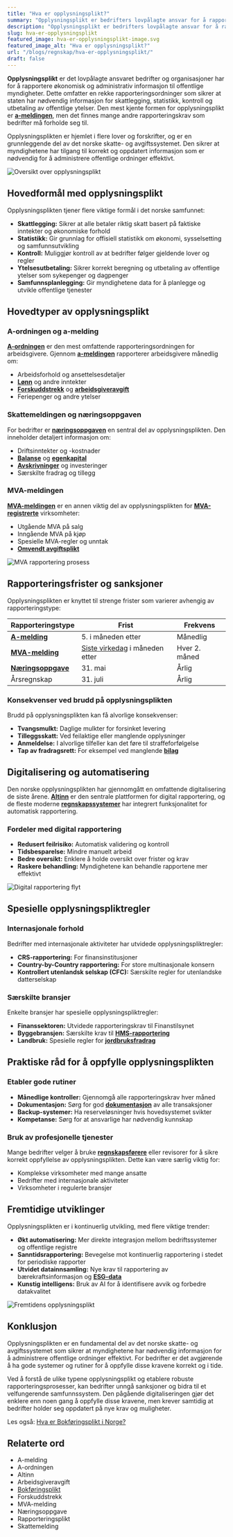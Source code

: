 ```yaml
---
title: "Hva er opplysningsplikt?"
summary: "Opplysningsplikt er bedrifters lovpålagte ansvar for å rapportere økonomisk informasjon til myndighetene gjennom a-melding, skattemelding og andre ordninger. Les mer her."
description: "Opplysningsplikt er bedrifters lovpålagte ansvar for å rapportere økonomisk informasjon til myndighetene. Lær om a-melding, skattemelding og andre rapporteringskrav."
slug: hva-er-opplysningsplikt
featured_image: hva-er-opplysningsplikt-image.svg
featured_image_alt: "Hva er opplysningsplikt?"
url: "/blogs/regnskap/hva-er-opplysningsplikt/"
draft: false
---
```


**Opplysningsplikt** er det lovpålagte ansvaret bedrifter og organisasjoner har for å rapportere økonomisk og administrativ informasjon til offentlige myndigheter. Dette omfatter en rekke rapporteringsordninger som sikrer at staten har nødvendig informasjon for skattlegging, statistikk, kontroll og utbetaling av offentlige ytelser. Den mest kjente formen for opplysningsplikt er **[a-meldingen](/blogs/regnskap/hva-er-a-melding "Hva er a-melding? En komplett guide")**, men det finnes mange andre rapporteringskrav som bedrifter må forholde seg til.

Opplysningsplikten er hjemlet i flere lover og forskrifter, og er en grunnleggende del av det norske skatte- og avgiftssystemet. Den sikrer at myndighetene har tilgang til korrekt og oppdatert informasjon som er nødvendig for å administrere offentlige ordninger effektivt.

![Oversikt over opplysningsplikt](opplysningsplikt-oversikt.svg)

## Hovedformål med opplysningsplikt

Opplysningsplikten tjener flere viktige formål i det norske samfunnet:

* **Skattlegging:** Sikrer at alle betaler riktig skatt basert på faktiske inntekter og økonomiske forhold
* **Statistikk:** Gir grunnlag for offisiell statistikk om økonomi, sysselsetting og samfunnsutvikling
* **Kontroll:** Muliggjør kontroll av at bedrifter følger gjeldende lover og regler
* **Ytelsesutbetaling:** Sikrer korrekt beregning og utbetaling av offentlige ytelser som sykepenger og dagpenger
* **Samfunnsplanlegging:** Gir myndighetene data for å planlegge og utvikle offentlige tjenester

## Hovedtyper av opplysningsplikt

### A-ordningen og a-melding

**[A-ordningen](/blogs/regnskap/hva-er-a-ordningen "Hva er A-ordningen?")** er den mest omfattende rapporteringsordningen for arbeidsgivere. Gjennom **[a-meldingen](/blogs/regnskap/hva-er-a-melding "Hva er a-melding? En komplett guide")** rapporterer arbeidsgivere månedlig om:

* Arbeidsforhold og ansettelsesdetaljer
* **[Lønn](/blogs/regnskap/hva-er-lonn "Hva er Lønn? Komplett Guide til Lønnsutbetaling og Regnskapsføring")** og andre inntekter
* **[Forskuddstrekk](/blogs/regnskap/hva-er-forskuddstrekk "Hva er Forskuddstrekk? Komplett Guide til Skattetrekk i Lønn")** og **[arbeidsgiveravgift](/blogs/regnskap/hva-er-arbeidsgiveravgift "Hva er Arbeidsgiveravgift? En Komplett Guide til Norges Lønnsavgift")**
* Feriepenger og andre ytelser

### Skattemeldingen og næringsoppgaven

For bedrifter er **[næringsoppgaven](/blogs/regnskap/hva-er-naeringsoppgave "Hva er Næringsoppgave? Komplett Guide til Selvangivelse for Næringsdrivende")** en sentral del av opplysningsplikten. Den inneholder detaljert informasjon om:

* Driftsinntekter og -kostnader
* **[Balanse](/blogs/regnskap/hva-er-balanse "Hva er Balanse? En Enkel Forklaring av Balanseregnskap")** og **[egenkapital](/blogs/regnskap/hva-er-egenkapital "Hva er Egenkapital? En Komplett Guide til Bedriftens Egenkapital")**
* **[Avskrivninger](/blogs/regnskap/hva-er-avskrivning "Hva er Avskrivning? Komplett Guide til Avskrivning av Driftsmidler")** og investeringer
* Særskilte fradrag og tillegg

### MVA-meldingen

**[MVA-meldingen](/blogs/regnskap/hva-er-mva-melding "Hva er MVA-melding? Komplett Guide til Merverdiavgift Rapportering")** er en annen viktig del av opplysningsplikten for **[MVA-registrerte](/blogs/regnskap/hva-er-mva-registeret "Hva er MVA-registeret? Guide til Merverdiavgift Registrering")** virksomheter:

* Utgående MVA på salg
* Inngående MVA på kjøp
* Spesielle MVA-regler og unntak
* **[Omvendt avgiftsplikt](/blogs/regnskap/omvendt-avgiftsplikt "Omvendt Avgiftsplikt - Komplett Guide til Reverse Charge MVA")**

![MVA rapportering prosess](mva-rapportering-prosess.svg)

## Rapporteringsfrister og sanksjoner

Opplysningsplikten er knyttet til strenge frister som varierer avhengig av rapporteringstype:

| Rapporteringstype | Frist | Frekvens |
|-------------------|-------|----------|
| **[A-melding](/blogs/regnskap/hva-er-a-melding "Hva er a-melding? En komplett guide")** | 5. i måneden etter | Månedlig |
| **[MVA-melding](/blogs/regnskap/hva-er-mva-melding "Hva er MVA-melding? Komplett Guide til Merverdiavgift Rapportering")** | [Siste virkedag](/blogs/regnskap/virkedager "Virkedager") i måneden etter | Hver 2. måned |
| **[Næringsoppgave](/blogs/regnskap/hva-er-naeringsoppgave "Hva er Næringsoppgave? Komplett Guide til Selvangivelse for Næringsdrivende")** | 31. mai | Årlig |
| Årsregnskap | 31. juli | Årlig |

### Konsekvenser ved brudd på opplysningsplikten

Brudd på opplysningsplikten kan få alvorlige konsekvenser:

* **Tvangsmulkt:** Daglige mulkter for forsinket levering
* **Tilleggsskatt:** Ved feilaktige eller manglende opplysninger
* **Anmeldelse:** I alvorlige tilfeller kan det føre til straffeforfølgelse
* **Tap av fradragsrett:** For eksempel ved manglende **[bilag](/blogs/regnskap/hva-er-bilag "Hva er Bilag? Komplett Guide til Regnskapsbilag og Dokumentasjon")**

## Digitalisering og automatisering

Den norske opplysningsplikten har gjennomgått en omfattende digitalisering de siste årene. **[Altinn](/blogs/regnskap/hva-er-altinn "Hva er Altinn? Norges Digitale Portal for Næringsliv og Privatpersoner")** er den sentrale plattformen for digital rapportering, og de fleste moderne **[regnskapssystemer](/blogs/regnskap/hva-er-regnskap "Hva er Regnskap? En Enkel Forklaring")** har integrert funksjonalitet for automatisk rapportering.

### Fordeler med digital rapportering

* **Redusert feilrisiko:** Automatisk validering og kontroll
* **Tidsbesparelse:** Mindre manuelt arbeid
* **Bedre oversikt:** Enklere å holde oversikt over frister og krav
* **Raskere behandling:** Myndighetene kan behandle rapportene mer effektivt

![Digital rapportering flyt](digital-rapportering-flyt.svg)

## Spesielle opplysningspliktregler

### Internasjonale forhold

Bedrifter med internasjonale aktiviteter har utvidede opplysningspliktregler:

* **CRS-rapportering:** For finansinstitusjoner
* **Country-by-Country rapportering:** For store multinasjonale konsern
* **Kontrollert utenlandsk selskap (CFC):** Særskilte regler for utenlandske datterselskap

### Særskilte bransjer

Enkelte bransjer har spesielle opplysningspliktregler:

* **Finanssektoren:** Utvidede rapporteringskrav til Finanstilsynet
* **Byggebransjen:** Særskilte krav til **[HMS-rapportering](/blogs/regnskap/hva-er-internkontroll "Hva er Internkontroll? Guide til Internkontrollsystemer i Bedrifter")**
* **Landbruk:** Spesielle regler for **[jordbruksfradrag](/blogs/regnskap/hva-er-jordbruksfradrag "Hva er Jordbruksfradrag? Komplett Guide til Skattefradrag i Landbruket")**

## Praktiske råd for å oppfylle opplysningsplikten

### Etabler gode rutiner

* **Månedlige kontroller:** Gjennomgå alle rapporteringskrav hver måned
* **Dokumentasjon:** Sørg for god **[dokumentasjon](/blogs/regnskap/hva-er-dokumentasjon-regnskap-bokforing "Hva er Dokumentasjon (regnskap, bokføring)? Komplett Guide til Regnskapsdokumentasjon")** av alle transaksjoner
* **Backup-systemer:** Ha reserveløsninger hvis hovedsystemet svikter
* **Kompetanse:** Sørg for at ansvarlige har nødvendig kunnskap

### Bruk av profesjonelle tjenester

Mange bedrifter velger å bruke **[regnskapsførere](/blogs/regnskap/hva-er-en-regnskapsforer "Hva er en Regnskapsfører? Komplett Guide til Regnskapsføring")** eller revisorer for å sikre korrekt oppfyllelse av opplysningsplikten. Dette kan være særlig viktig for:

* Komplekse virksomheter med mange ansatte
* Bedrifter med internasjonale aktiviteter
* Virksomheter i regulerte bransjer

## Fremtidige utviklinger

Opplysningsplikten er i kontinuerlig utvikling, med flere viktige trender:

* **Økt automatisering:** Mer direkte integrasjon mellom bedriftssystemer og offentlige registre
* **Sanntidsrapportering:** Bevegelse mot kontinuerlig rapportering i stedet for periodiske rapporter
* **Utvidet datainnsamling:** Nye krav til rapportering av bærekraftsinformasjon og **[ESG-data](/blogs/regnskap/hva-er-esg "Hva er ESG? Komplett Guide til Environmental, Social og Governance")**
* **Kunstig intelligens:** Bruk av AI for å identifisere avvik og forbedre datakvalitet

![Fremtidens opplysningsplikt](fremtidens-opplysningsplikt.svg)

## Konklusjon

Opplysningsplikten er en fundamental del av det norske skatte- og avgiftssystemet som sikrer at myndighetene har nødvendig informasjon for å administrere offentlige ordninger effektivt. For bedrifter er det avgjørende å ha gode systemer og rutiner for å oppfylle disse kravene korrekt og i tide.

Ved å forstå de ulike typene opplysningsplikt og etablere robuste rapporteringsprosesser, kan bedrifter unngå sanksjoner og bidra til et velfungerende samfunnssystem. Den pågående digitaliseringen gjør det enklere enn noen gang å oppfylle disse kravene, men krever samtidig at bedrifter holder seg oppdatert på nye krav og muligheter.

Les også: [Hva er Bokføringsplikt i Norge?](/blogs/regnskap/hva-er-bokforingsplikt "Hva er Bokføringsplikt i Norge?")

## Relaterte ord

* A-melding
* A-ordningen
* Altinn
* Arbeidsgiveravgift
* [Bokføringsplikt](/blogs/regnskap/hva-er-bokforingsplikt "Hva er Bokføringsplikt i Norge?")
* Forskuddstrekk
* MVA-melding
* Næringsoppgave
* Rapporteringsplikt
* Skattemelding
